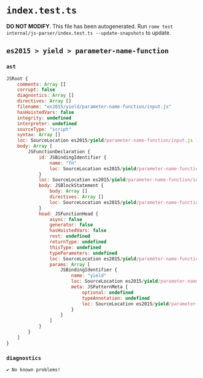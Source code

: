 # `index.test.ts`

**DO NOT MODIFY**. This file has been autogenerated. Run `rome test internal/js-parser/index.test.ts --update-snapshots` to update.

## `es2015 > yield > parameter-name-function`

### `ast`

```javascript
JSRoot {
	comments: Array []
	corrupt: false
	diagnostics: Array []
	directives: Array []
	filename: "es2015/yield/parameter-name-function/input.js"
	hasHoistedVars: false
	integrity: undefined
	interpreter: undefined
	sourceType: "script"
	syntax: Array []
	loc: SourceLocation es2015/yield/parameter-name-function/input.js 1:0-1:21
	body: Array [
		JSFunctionDeclaration {
			id: JSBindingIdentifier {
				name: "fn"
				loc: SourceLocation es2015/yield/parameter-name-function/input.js 1:9-1:11 (fn)
			}
			loc: SourceLocation es2015/yield/parameter-name-function/input.js 1:0-1:21
			body: JSBlockStatement {
				body: Array []
				directives: Array []
				loc: SourceLocation es2015/yield/parameter-name-function/input.js 1:19-1:21
			}
			head: JSFunctionHead {
				async: false
				generator: false
				hasHoistedVars: false
				rest: undefined
				returnType: undefined
				thisType: undefined
				typeParameters: undefined
				loc: SourceLocation es2015/yield/parameter-name-function/input.js 1:11-1:18
				params: Array [
					JSBindingIdentifier {
						name: "yield"
						loc: SourceLocation es2015/yield/parameter-name-function/input.js 1:12-1:17 (yield)
						meta: JSPatternMeta {
							optional: undefined
							typeAnnotation: undefined
							loc: SourceLocation es2015/yield/parameter-name-function/input.js 1:12-1:17
						}
					}
				]
			}
		}
	]
}
```

### `diagnostics`

```
✔ No known problems!

```
